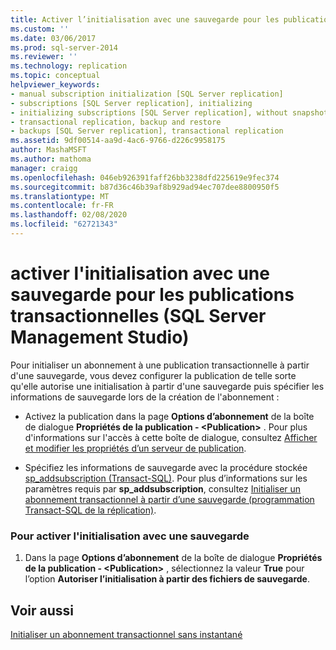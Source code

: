 ```yaml
---
title: Activer l’initialisation avec une sauvegarde pour les publications transactionnelles (SQL Server Management Studio) | Microsoft Docs
ms.custom: ''
ms.date: 03/06/2017
ms.prod: sql-server-2014
ms.reviewer: ''
ms.technology: replication
ms.topic: conceptual
helpviewer_keywords:
- manual subscription initialization [SQL Server replication]
- subscriptions [SQL Server replication], initializing
- initializing subscriptions [SQL Server replication], without snapshots
- transactional replication, backup and restore
- backups [SQL Server replication], transactional replication
ms.assetid: 9df00514-aa9d-4ac6-9766-d226c9958175
author: MashaMSFT
ms.author: mathoma
manager: craigg
ms.openlocfilehash: 046eb926391faff26bb3238dfd225619e9fec374
ms.sourcegitcommit: b87d36c46b39af8b929ad94ec707dee8800950f5
ms.translationtype: MT
ms.contentlocale: fr-FR
ms.lasthandoff: 02/08/2020
ms.locfileid: "62721343"
---
```

# <a name="enable-initialization-with-a-backup-for-transactional-publications-sql-server-management-studio"></a>activer l'initialisation avec une sauvegarde pour les publications transactionnelles (SQL Server Management Studio)
  Pour initialiser un abonnement à une publication transactionnelle à partir d'une sauvegarde, vous devez configurer la publication de telle sorte qu'elle autorise une initialisation à partir d'une sauvegarde puis spécifier les informations de sauvegarde lors de la création de l'abonnement :  
  
-   Activez la publication dans la page **Options d’abonnement** de la boîte de dialogue **Propriétés de la publication - \<Publication>** . Pour plus d'informations sur l'accès à cette boîte de dialogue, consultez [Afficher et modifier les propriétés d’un serveur de publication](publish/view-and-modify-publication-properties.md).  
  
-   Spécifiez les informations de sauvegarde avec la procédure stockée [sp_addsubscription &#40;Transact-SQL&#41;](/sql/relational-databases/system-stored-procedures/sp-addsubscription-transact-sql). Pour plus d’informations sur les paramètres requis par **sp_addsubscription**, consultez [Initialiser un abonnement transactionnel à partir d’une sauvegarde &#40;programmation Transact-SQL de la réplication&#41;](initialize-a-transactional-subscription-from-a-backup.md).  
  
### <a name="to-enable-initialization-with-a-backup"></a>Pour activer l'initialisation avec une sauvegarde  
  
1.  Dans la page **Options d’abonnement** de la boîte de dialogue **Propriétés de la publication - \<Publication>** , sélectionnez la valeur **True** pour l’option **Autoriser l’initialisation à partir des fichiers de sauvegarde**.  
  
## <a name="see-also"></a>Voir aussi  
 [Initialiser un abonnement transactionnel sans instantané](initialize-a-transactional-subscription-without-a-snapshot.md)  
  
  
